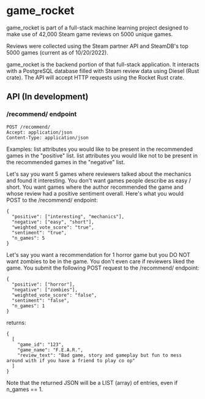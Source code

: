 # game_rocket

game_rocket is part of a full-stack machine learning project designed to make use of 42,000 Steam game reviews on 5000 unique games.

Reviews were collected using the Steam partner API and SteamDB's top 5000 games (current as of 10/20/2022).

game_rocket is the backend portion of that full-stack application. It interacts with a PostgreSQL database filled with Steam review data using Diesel (Rust crate). The API will accept HTTP requests using the Rocket Rust crate.

## API (In development)

### /recommend/ endpoint
```
POST /recommend/
Accept: application/json
Content-Type: application/json
```

Examples:
list attributes you would like to be present in the recommended games in the "positive" list.
list attributes you would like not to be present in the recommended games in the "negative" list.


Let's say you want 5 games where reviewers talked about the mechanics and found it interesting.
You don't want games people describe as easy / short.
You want games where the author recommended the game and whose review had a positive sentiment overall.
Here's what you would POST to the /recommend/ endpoint:
```
{
  "positive": ["interesting", "mechanics"],
  "negative": ["easy", "short"],
  "weighted_vote_score": "true",
  "sentiment": "true",
  "n_games": 5
}
```

Let's say you want a recommendation for 1 horror game but you DO NOT want zombies to be in the game.
You don't even care if reviewers liked the game. You submit the following POST request to the /recommend/ endpoint:
```
{
  "positive": ["horror"],
  "negative": ["zombies"],
  "weighted_vote_score": "false",
  "sentiment": "false",
  "n_games": 1
}
```

returns:
```
{
  [
    "game_id": "123",
    "game_name": "F.E.A.R.",
    "review_text": "Bad game, story and gameplay but fun to mess around with if you have a friend to play co op"
  ]
}
```

Note that the returned JSON will be a LIST (array) of entries, even if n_games == 1.
